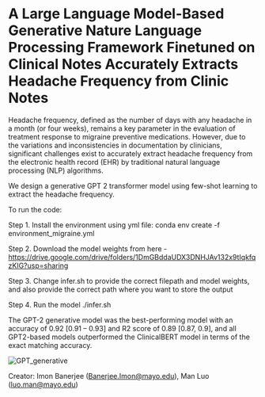 # A Large Language Model-Based Generative Nature Language Processing Framework Finetuned on Clinical Notes Accurately Extracts Headache Frequency from Clinic Notes

Headache frequency, defined as the number of days with any headache in a month (or four weeks), remains a key parameter in the evaluation of treatment response to migraine preventive medications. However, due to the variations and inconsistencies in documentation by clinicians, significant challenges exist to accurately extract headache frequency from the electronic health record (EHR) by traditional natural language processing (NLP) algorithms.

We design a generative GPT 2 transformer model using few-shot learning to extract the headache frequency.


To run the code: 

Step 1. Install the environment using yml file: conda env create -f environment_migraine.yml

Step 2. Download the model weights from here - https://drive.google.com/drive/folders/1DmGBddaUDX3DNHJAv132x9tIqkfqzKIG?usp=sharing

Step 3. Change infer.sh to provide the correct filepath and model weights, and also provide the correct path where you want to store the output

Step 4. Run the model ./infer.sh

The GPT-2 generative model was the best-performing model with an accuracy of 0.92 [0.91 – 0.93] and R2 score of 0.89 [0.87, 0.9], and all GPT2-based models outperformed the ClinicalBERT model in terms of the exact matching accuracy.

![GPT_generative](https://github.com/imonban/MigraneFreq_extract/assets/16032428/ef4aaeb1-607a-419b-adec-898594699e12)


Creator: Imon Banerjee (Banerjee.Imon@mayo.edu), Man Luo (luo.man@mayo.edu)
